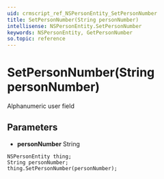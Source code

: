 ```yaml
---
uid: crmscript_ref_NSPersonEntity_SetPersonNumber
title: SetPersonNumber(String personNumber)
intellisense: NSPersonEntity.SetPersonNumber
keywords: NSPersonEntity, GetPersonNumber
so.topic: reference
---
```


# SetPersonNumber(String personNumber)

Alphanumeric user field

## Parameters

* **personNumber** String

```crmscript
NSPersonEntity thing;
String personNumber;
thing.SetPersonNumber(personNumber);
```

